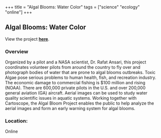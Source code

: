 +++
title = "Algal Blooms: Water Color"
tags = ["science" "ecology" "online"]
+++

## Algal Blooms: Water Color

View the project [**here**](https://cartosco.pe/kioskProject.html#/kioskStart/ASNWK1dZEY1z).

### Overview

Organized by a pilot and a NASA scientist, Dr. Rafat Ansari, this project coordinates volunteer pilots from around the country to fly over and photograph bodies of water that are prone to algal blooms outbreaks. Toxic Algae pose serious problems to human health, fish, and recreation industry. The economic damage to commercial fishing is $100 million and rising (NOAA). There are 600,000 private pilots in the U.S. and over 200,000 general aviation (GA) aircraft. Aerial images can be used to study water quality scientific issues in aquatic systems. Working together with Cartoscope, the Algal Bloom Project enables the public to help analyze the aerial images and form an early warning system for algal blooms.

### Location:
Online
